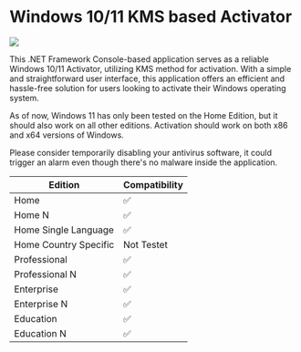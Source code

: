 # Windows 10/11 KMS based Activator

<img src="/preview.gif">

This .NET Framework Console-based application serves as a reliable Windows 10/11 Activator, utilizing KMS method for activation. With a simple and straightforward user interface, this application offers an efficient and hassle-free solution for users looking to activate their Windows operating system.

As of now, Windows 11 has only been tested on the Home Edition, but it should also work on all other editions. Activation should work on both x86 and x64 versions of Windows.

Please consider temporarily disabling your antivirus software, it could trigger an alarm even though there's no malware inside the application.

| Edition  | Compatibility
| ------------- | -------------
| Home  | :white_check_mark:
| Home N  | :white_check_mark:
| Home Single Language  | :white_check_mark:
| Home Country Specific  | Not Testet
| Professional  | :white_check_mark:
| Professional N  | :white_check_mark:
| Enterprise  | :white_check_mark:
| Enterprise N  | :white_check_mark:
| Education  | :white_check_mark:
| Education N  | :white_check_mark:
